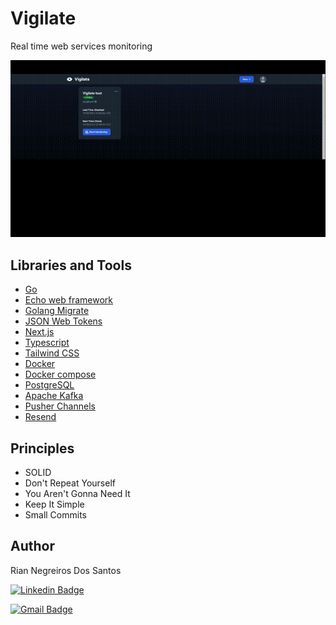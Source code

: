 # Vigilate

Real time web services monitoring

<p align="center">
  <img src="_docs/vigilate-real-time-monitor.gif" alt="Real-time monitoring showcase">
</p>

## Libraries and Tools

- [Go](https://go.dev/doc/install)
- [Echo web framework](https://echo.labstack.com)
- [Golang Migrate](https://github.com/golang-migrate/migrate)
- [JSON Web Tokens](https://jwt.io/introduction)
- [Next.js](https://nextjs.org/docs)
- [Typescript](https://www.typescriptlang.org/docs)
- [Tailwind CSS](https://tailwindcss.com/docs/installation)
- [Docker](https://docs.docker.com)
- [Docker compose](https://docs.docker.com/compose/gettingstarted)
- [PostgreSQL](https://www.postgresql.org/about)
- [Apache Kafka](https://kafka.apache.org/intro)
- [Pusher Channels](https://pusher.com/docs/channels/getting_started/javascript)
- [Resend](https://resend.com/docs/introduction)

## Principles

- SOLID
- Don't Repeat Yourself
- You Aren't Gonna Need It
- Keep It Simple
- Small Commits

## Author

Rian Negreiros Dos Santos

[![Linkedin Badge](https://img.shields.io/badge/-RianNegreiros-blue?style=flat-square&logo=Linkedin&logoColor=white&link=https://www.linkedin.com/in/tgmarinho/)](https://www.linkedin.com/in/riannegreiros/)

[![Gmail Badge](https://img.shields.io/badge/-riannegreiros@gmail.com-c14438?style=flat-square&logo=Gmail&logoColor=white&link=mailto:tgmarinho@gmail.com)](mailto:riannegreiros@gmail.com)
